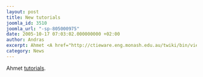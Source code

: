 ```yaml
---
layout: post
title: New tutorials
joomla_id: 3510
joomla_url: "-sp-805000975"
date: 2005-10-17 07:03:02.000000000 +02:00
author: Andras
excerpt: Ahmet <A href="http://ctieware.eng.monash.edu.au/twiki/bin/view/Simulation/Tutorials">tutorials</A>.
category: News
---
```

Ahmet <A href="http://ctieware.eng.monash.edu.au/twiki/bin/view/Simulation/Tutorials">tutorials</A>.
